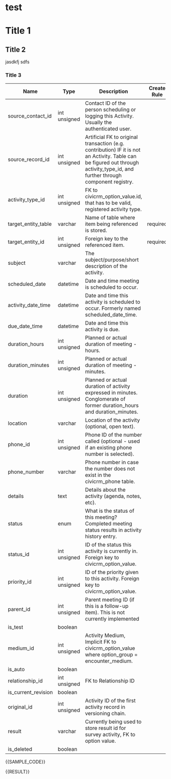 # test


# Title 1
## Title 2
jasdkfj
sdfs
### Title 3


| Name | Type | Description | Create Rule |
| ---- | ---- | ---- | ---- |
| source_contact_id | int unsigned | Contact ID of the person scheduling or logging this Activity. Usually the authenticated user. |  |
| source_record_id | int unsigned | Artificial FK to original transaction (e.g. contribution) IF it is not an Activity. Table can be figured out through activity_type_id, and further through component registry. |  |
| activity_type_id | int unsigned | FK to civicrm_option_value.id, that has to be valid, registered activity type. |  |
| target_entity_table | varchar | Name of table where item being referenced is stored. | required |
| target_entity_id | int unsigned | Foreign key to the referenced item. | required |
| subject | varchar | The subject/purpose/short description of the activity. |  |
| scheduled_date | datetime | Date and time meeting is scheduled to occur. |  |
| activity_date_time | datetime | Date and time this activity is scheduled to occur. Formerly named scheduled_date_time. |  |
| due_date_time | datetime | Date and time this activity is due. |  |
| duration_hours | int unsigned | Planned or actual duration of meeting - hours. |  |
| duration_minutes | int unsigned | Planned or actual duration of meeting - minutes. |  |
| duration | int unsigned | Planned or actual duration of activity expressed in minutes. Conglomerate of former duration_hours and duration_minutes. |  |
| location | varchar | Location of the activity (optional, open text). |  |
| phone_id | int unsigned | Phone ID of the number called (optional - used if an existing phone number is selected). |  |
| phone_number | varchar | Phone number in case the number does not exist in the civicrm_phone table. |  |
| details | text | Details about the activity (agenda, notes, etc). |  |
| status | enum | What is the status of this meeting? Completed meeting status results in activity history entry. |  |
| status_id | int unsigned | ID of the status this activity is currently in. Foreign key to civicrm_option_value. |  |
| priority_id | int unsigned | ID of the priority given to this activity. Foreign key to civicrm_option_value. |  |
| parent_id | int unsigned | Parent meeting ID (if this is a follow-up item). This is not currently implemented |  |
| is_test | boolean |  |  |
| medium_id | int unsigned | Activity Medium, Implicit FK to civicrm_option_value where option_group = encounter_medium. |  |
| is_auto | boolean |  |  |
| relationship_id | int unsigned | FK to Relationship ID |  |
| is_current_revision | boolean |  |  |
| original_id | int unsigned | Activity ID of the first activity record in versioning chain. |  |
| result | varchar | Currently being used to store result id for survey activity, FK to option value. |  |
| is_deleted | boolean |  |  |

{{SAMPLE_CODE}}

{{RESULT}}

